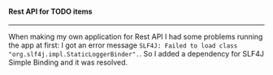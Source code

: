 #### Rest API for TODO items   
___   

When making my own application for Rest API I had some problems running the app at first: I got an error message ` SLF4J: Failed to load class "org.slf4j.impl.StaticLoggerBinder". `. So I added a dependency for SLF4J Simple Binding and it was resolved. 

